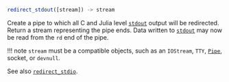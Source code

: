 ```julia
redirect_stdout([stream]) -> stream
```

Create a pipe to which all C and Julia level [`stdout`](@ref) output will be redirected. Return a stream representing the pipe ends. Data written to [`stdout`](@ref) may now be read from the `rd` end of the pipe.

!!! note
    `stream` must be a compatible objects, such as an `IOStream`, `TTY`, [`Pipe`](@ref), socket, or `devnull`.


See also [`redirect_stdio`](@ref).
